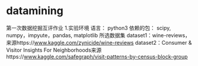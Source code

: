 # datamining
第一次数据挖掘互评作业
1.实验环境
语言： python3
依赖的包： scipy, numpy，impyute，pandas, matplotlib
所选数据集
dataset1：wine-reviews，来源https://www.kaggle.com/zynicide/wine-reviews
dataset2：Consumer & Visitor Insights For Neighborhoods来源https://www.kaggle.com/safegraph/visit-patterns-by-census-block-group
